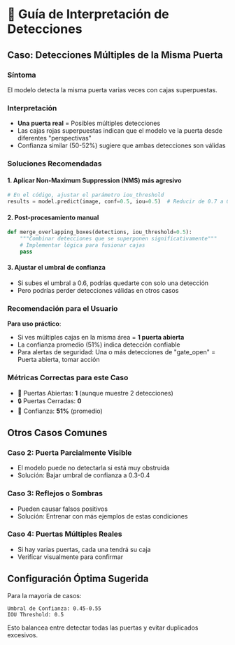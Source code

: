 # 📖 Guía de Interpretación de Detecciones

## Caso: Detecciones Múltiples de la Misma Puerta

### Síntoma
El modelo detecta la misma puerta varias veces con cajas superpuestas.

### Interpretación
- **Una puerta real** = Posibles múltiples detecciones
- Las cajas rojas superpuestas indican que el modelo ve la puerta desde diferentes "perspectivas"
- Confianza similar (50-52%) sugiere que ambas detecciones son válidas

### Soluciones Recomendadas

#### 1. Aplicar Non-Maximum Suppression (NMS) más agresivo
```python
# En el código, ajustar el parámetro iou_threshold
results = model.predict(image, conf=0.5, iou=0.5)  # Reducir de 0.7 a 0.5
```

#### 2. Post-procesamiento manual
```python
def merge_overlapping_boxes(detections, iou_threshold=0.5):
    """Combinar detecciones que se superponen significativamente"""
    # Implementar lógica para fusionar cajas
    pass
```

#### 3. Ajustar el umbral de confianza
- Si subes el umbral a 0.6, podrías quedarte con solo una detección
- Pero podrías perder detecciones válidas en otros casos

### Recomendación para el Usuario

**Para uso práctico**:
- Si ves múltiples cajas en la misma área = **1 puerta abierta**
- La confianza promedio (51%) indica detección confiable
- Para alertas de seguridad: Una o más detecciones de "gate_open" = Puerta abierta, tomar acción

### Métricas Correctas para este Caso
- 🚪 Puertas Abiertas: **1** (aunque muestre 2 detecciones)
- 🔒 Puertas Cerradas: **0**
- 🎯 Confianza: **51%** (promedio)

## Otros Casos Comunes

### Caso 2: Puerta Parcialmente Visible
- El modelo puede no detectarla si está muy obstruida
- Solución: Bajar umbral de confianza a 0.3-0.4

### Caso 3: Reflejos o Sombras
- Pueden causar falsos positivos
- Solución: Entrenar con más ejemplos de estas condiciones

### Caso 4: Puertas Múltiples Reales
- Si hay varias puertas, cada una tendrá su caja
- Verificar visualmente para confirmar

## Configuración Óptima Sugerida

Para la mayoría de casos:
```
Umbral de Confianza: 0.45-0.55
IOU Threshold: 0.5
```

Esto balancea entre detectar todas las puertas y evitar duplicados excesivos.
